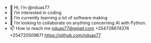 - 👋 Hi, I’m @nduas77
- 👀 I’m interested in coding
- 🌱 I’m currently learning a lot of software making
- 💞️ I’m looking to collaborate on anything concerning AI with Python.
- 📫 How to reach me nduas77@gmail.com +254728674376 +254720509671 https://github.com/nduas77 

<!---
nduas77/nduas77 is a ✨ special ✨ repository because its `README.md` (this file) appears on your GitHub profile.
You can click the Preview link to take a look at your changes.
--->
